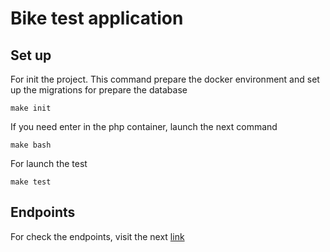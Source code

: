 # Bike test application

## Set up
For init the project. This command prepare the docker environment and set up the migrations for prepare the database
```
make init
```

If you need enter in the php container, launch the next command
```
make bash
```

For launch the test
```
make test
```

## Endpoints

For check the endpoints, visit the next [link](documentation/openapi.yml)
